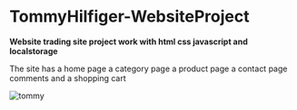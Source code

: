 # TommyHilfiger-WebsiteProject

**Website trading site project work with html css javascript and localstorage**

The site has a home page a category page a product page a contact page comments and a shopping cart


![tommy](https://user-images.githubusercontent.com/59604062/107116000-253cb880-6879-11eb-834c-829f51729c04.png)
